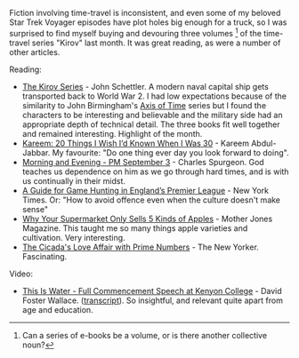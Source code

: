 <!--
.. title: Words and Pictures - May
.. slug: words-and-pictures-may
.. date: 2013/06/05 17:38:47
.. spellcheck_exceptions: 
.. tags: Reading
.. link:
.. description:
-->


Fiction involving time-travel is inconsistent, and even some of my beloved Star Trek Voyager episodes have plot holes big enough for a truck, so I was surprised to find myself buying and devouring three volumes [^1] of the time-travel series "Kirov" last month. It was great reading, as were a number of other articles.

Reading:

-   [The Kirov Series](http://www.writingshop.ws/html/about_kirov.html) - John Schettler. A modern naval capital ship gets transported back to World War 2. I had low expectations because of the similarity to John Birmingham's [Axis of Time](http://en.wikipedia.org/wiki/Axis_of_Time) series but I found the characters to be interesting and believable and the military side had an appropriate depth of technical detail. The three books fit well together and remained interesting. Highlight of the month.
-   [Kareem: 20 Things I Wish I’d Known When I Was 30](http://www.esquire.com/blogs/news/kareem-things-i-wish-i-knew) - Kareem Abdul-Jabbar. My favourite: "Do one thing ever day you look forward to doing".
-   [Morning and Evening - PM September 3](http://www.heartlight.org/spurgeon/0903-pm.html) - Charles Spurgeon. God teaches us dependence on him as we go through hard times, and is with us continually in their midst.
-   [A Guide for Game Hunting in England’s Premier League](http://www.nytimes.com/2013/05/21/sports/soccer/a-guide-to-attending-a-premier-league-game.html?pagewanted=1&_r=0&hpw&pagewanted=all) - New York Times. Or: "How to avoid offence even when the culture doesn't make sense"
-   [Why Your Supermarket Only Sells 5 Kinds of Apples](http://www.motherjones.com/environment/2013/04/heritage-apples-john-bunker-maine) - Mother Jones Magazine. This taught me so many things apple varieties and cultivation. Very interesting.
-   [The Cicada's Love Affair with Prime Numbers](http://www.newyorker.com/online/blogs/elements/2013/05/why-cicadas-love-prime-numbers.html) - The New Yorker. Fascinating.

Video:

-   [This Is Water - Full Commencement Speech at Kenyon College](https://www.youtube.com/watch?v=SFt7EzpsZQo) - David Foster Wallace. ([transcript](http://moreintelligentlife.com/story/david-foster-wallace-in-his-own-words)). So insightful, and relevant quite apart from age and education.

[^1]: Can a series of e-books be a volume, or is there another collective noun?

